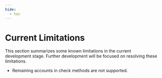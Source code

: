 ```yaml
---
hide:
  - toc
---
```



# Current Limitations

This section summarizes some known limitations in the current development stage. Further development will be focused on resolving these limitations.

- Remaining accounts in check methods are not supported.
